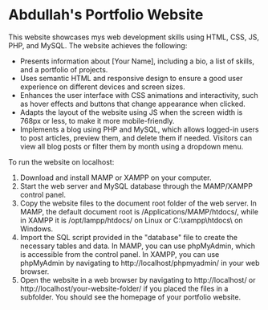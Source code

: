 # Abdullah's Portfolio Website


This website showcases mys web development skills using HTML, CSS, JS, PHP, and MySQL. The website achieves the following:

* Presents information about [Your Name], including a bio, a list of skills, and a portfolio of projects.
* Uses semantic HTML and responsive design to ensure a good user experience on different devices and screen sizes.
* Enhances the user interface with CSS animations and interactivity, such as hover effects and buttons that change appearance when clicked.
* Adapts the layout of the website using JS when the screen width is 768px or less, to make it more mobile-friendly.
* Implements a blog using PHP and MySQL, which allows logged-in users to post articles, preview them, and delete them if needed. Visitors can view all blog posts or filter them by month using a dropdown menu.

To run the website on localhost:

1. Download and install MAMP or XAMPP on your computer.
2. Start the web server and MySQL database through the MAMP/XAMPP control panel.
3. Copy the website files to the document root folder of the web server. In MAMP, the default document root is /Applications/MAMP/htdocs/, while in XAMPP it is /opt/lampp/htdocs/ on Linux or C:\xampp\htdocs\ on Windows.
4. Import the SQL script provided in the "database" file to create the necessary tables and data. In MAMP, you can use phpMyAdmin, which is accessible from the control panel. In XAMPP, you can use phpMyAdmin by navigating to http://localhost/phpmyadmin/ in your web browser.
6. Open the website in a web browser by navigating to http://localhost/ or http://localhost/your-website-folder/ if you placed the files in a subfolder. You should see the homepage of your portfolio website.
